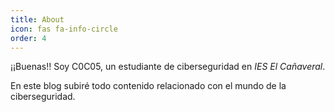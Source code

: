 ```yaml
---
title: About
icon: fas fa-info-circle
order: 4
---
```



¡¡Buenas!! Soy C0C05, un estudiante de ciberseguridad en *IES El Cañaveral*.



En este blog subiré todo contenido relacionado con el mundo de la ciberseguridad.

